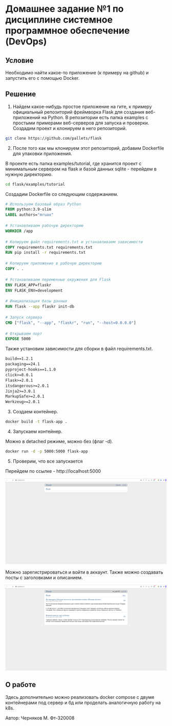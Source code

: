 # Домашнее задание №1 по дисциплине системное программное обеспечение (DevOps)

## Условие

Необходимо найти какое-то приложение (к примеру на github) и запустить его с помощью Docker.

## Решение

1. Найдем какое-нибудь простое приложение на гите, к примеру официальный репозиторий фреймворка Flask для создания веб-приложений на Python. В репозитории есть папка examples с простыми примерами веб-серверов для запуска и проверки. Создадим проект и клонируем в него репозиторий.

```bash
git clone https://github.com/pallets/flask
```

2. После того как мы клонируем этот репозиторий, добавим Dockerfile для упаковки приложения.

В проекте есть папка examples/tutorial, где хранится проект с минимальным сервером на flask и базой данных sqlite - перейдем в нужную директорию.

```bash
cd flask/examples/tutorial
```

Создадим Dockerfile со следующим содержанием.

```Dockerfile
# Используем базовый образ Python
FROM python:3.9-slim
LABEL authors="mruax"

# Устанавливаем рабочую директорию
WORKDIR /app

# Копируем файл requirements.txt и устанавливаем зависимости
COPY requirements.txt requirements.txt
RUN pip install -r requirements.txt

# Копируем приложение в рабочую директорию
COPY . .

# Устанавливаем переменные окружения для Flask
ENV FLASK_APP=flaskr
ENV FLASK_ENV=development

# Инициализация базы данных
RUN flask --app flaskr init-db

# Запуск сервера
CMD ["flask", "--app", "flaskr", "run", "--host=0.0.0.0"]

# Открываем порт
EXPOSE 5000

```

Также установим зависимости для сборки в файл requirements.txt.

```txt
build==1.2.1
packaging==24.1
pyproject-hooks==1.1.0
click>=8.0.1
Flask>=2.0.1
itsdangerous>=2.0.1
Jinja2>=3.0.1
MarkupSafe>=2.0.1
Werkzeug>=2.0.1
```

3. Создаем контейнер.

```bash
docker build -t flask-app .
```

4. Запускаем контейнер.

Можно в detached режиме, можно без (флаг -d).

```bash
docker run -d -p 5000:5000 flask-app
```

5. Проверим, что все запускается

Перейдем по ссылке - http://localhost:5000

![Пример 1](src/img.png)

Можно зарегистрироваться и войти в аккаунт. Также можно создавать посты с заголовками и описанием.

![Пример 2](src/img2.png)


## О работе

Здесь дополнительно можно реализовать docker compose с двумя контейнерами под сервер и бд или проделать аналогичную работу на k8s.

Автор: Черняков М. Фт-320008